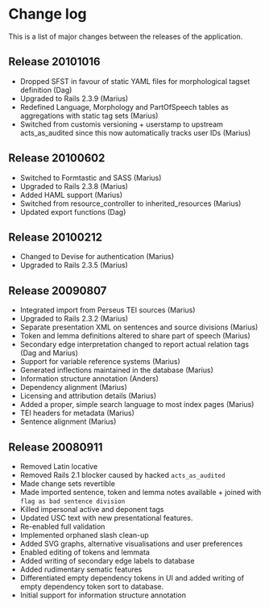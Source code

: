 Change log
==========

This is a list of major changes between the releases of the
application.

Release 20101016
----------------

  * Dropped SFST in favour of static YAML files for morphological tagset
    definition (Dag)
  * Upgraded to Rails 2.3.9 (Marius)
  * Redefined Language, Morphology and PartOfSpeech tables as aggregations
    with static tag sets (Marius)
  * Switched from customis versioning + userstamp to upstream
    acts_as_audited since this now automatically tracks user IDs (Marius)

Release 20100602
----------------

  * Switched to Formtastic and SASS (Marius)
  * Upgraded to Rails 2.3.8 (Marius)
  * Added HAML support (Marius)
  * Switched from resource_controller to inherited_resources (Marius)
  * Updated export functions (Dag)

Release 20100212
----------------

  * Changed to Devise for authentication (Marius)
  * Upgraded to Rails 2.3.5 (Marius)

Release 20090807
----------------

  * Integrated import from Perseus TEI sources (Marius)
  * Upgraded to Rails 2.3.2 (Marius)
  * Separate presentation XML on sentences and source divisions
  (Marius)
  * Token and lemma definitions altered to share part of speech
  (Marius)
  * Secondary edge interpretation changed to report actual relation
  tags (Dag and Marius)
  * Support for variable reference systems (Marius)
  * Generated inflections maintained in the database (Marius)
  * Information structure annotation (Anders)
  * Dependency alignment (Marius)
  * Licensing and attribution details (Marius)
  * Added a proper, simple search language to most index pages (Marius)
  * TEI headers for metadata (Marius)
  * Sentence alignment (Marius)

Release 20080911
----------------

  * Removed Latin locative
  * Removed Rails 2.1 blocker caused by hacked `acts_as_audited`
  * Made change sets revertible
  * Made imported sentence, token and lemma notes available + joined with `flag as bad sentence division`
  * Killed impersonal active and deponent tags
  * Updated USC text with new presentational features.
  * Re-enabled full validation
  * Implemented orphaned slash clean-up
  * Added SVG graphs, alternative visualisations and user preferences
  * Enabled editing of tokens and lemmata
  * Added writing of secondary edge labels to database
  * Added rudimentary sematic features
  * Differentiated empty dependency tokens in UI and added writing of empty dependency token sort to
    database.
  * Initial support for information structure annotation
